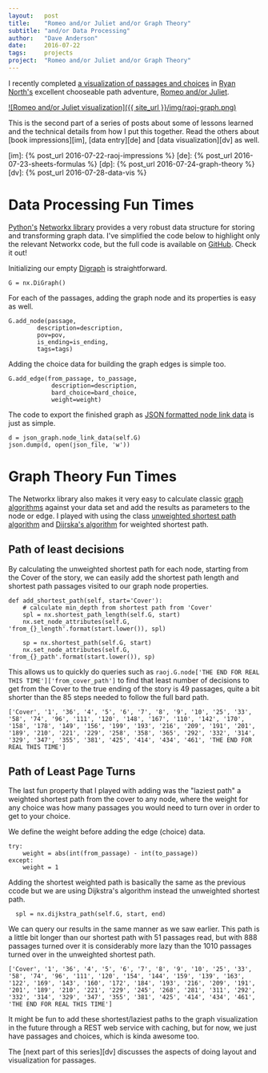 ```yaml
---
layout:   post
title:    "Romeo and/or Juliet and/or Graph Theory"
subtitle: "and/or Data Processing"
author:   "Dave Anderson"
date:     2016-07-22
tags:     projects
project:  "Romeo and/or Juliet and/or Graph Theory"
---
```


I recently completed [a visualization of passages and choices][vis] in [Ryan North's][ryno] excellent chooseable path adventure, [Romeo and/or Juliet][raoj].

[vis]: /projects/raoj-graph/
[ryno]: https://twitter.com/ryanqnorth
[raoj]: https://www.romeoandorjuliet.com/

[![Romeo and/or Juliet visualization]({{ site_url }}/img/raoj-graph.png)][vis]

This is the second part of a series of posts about some of lessons learned and the technical details from how I put this together. Read the others about [book impressions][im], [data entry][de] and [data visualization][dv] as well.

[im]: {% post_url 2016-07-22-raoj-impressions %}
[de]: {% post_url 2016-07-23-sheets-formulas %}
[dp]: {% post_url 2016-07-24-graph-theory %}
[dv]: {% post_url 2016-07-28-data-vis %}

# Data Processing Fun Times #

[Python's][py3] [Networkx library][networkx] provides a very robust data structure for storing and transforming graph data. I've simplified the code below to highlight only the relevant Networkx code, but the full code is available on [GitHub][raoj-git]. Check it out!

[py3]: https://docs.python.org/3/
[networkx]: https://networkx.github.io/
[raoj-git]: https://github.com/dvndrsn/romeo-and-or-juliet-vis

Initializing our empty [Digraph][digraph] is straightforward.

[digraph]:https://en.wikipedia.org/wiki/Directed_graph

```
G = nx.DiGraph()
```

For each of the passages, adding the graph node and its properties is easy as well.

```
G.add_node(passage,
        description=description,
        pov=pov,
        is_ending=is_ending,
        tags=tags)
```

Adding the choice data for building the graph edges is simple too.

```
G.add_edge(from_passage, to_passage,
            description=description,
            bard_choice=bard_choice,
            weight=weight)
```

The code to export the finished graph as [JSON formatted node link data][node-link] is just as simple.

[node-link]: https://networkx.github.io/documentation/networkx-1.10/reference/readwrite.json_graph.html

```
d = json_graph.node_link_data(self.G)
json.dump(d, open(json_file, 'w'))
```

# Graph Theory Fun Times #

The Networkx library also makes it very easy to calculate classic [graph algorithms][nx-algo] against your data set and add the results as parameters to the node or edge. I played with using the class [unweighted shortest path algorithm][sp] and [Dijrska's algorithm][dijrska] for weighted shortest path.

[nx-algo]: https://networkx.github.io/documentation/networkx-1.9.1/reference/algorithms.html
[sp]: https://visualgo.net/sssp
[dijrska]: https://visualgo.net/sssp

## Path of least decisions ##

By calculating the unweighted shortest path for each node, starting from the Cover of the story, we can easily add the shortest path length and shortest path passages visited to our graph node properties.

```
def add_shortest_path(self, start='Cover'):
    # calculate min_depth from shortest path from 'Cover'
    spl = nx.shortest_path_length(self.G, start)
    nx.set_node_attributes(self.G, 'from_{}_length'.format(start.lower()), spl)

    sp = nx.shortest_path(self.G, start)
    nx.set_node_attributes(self.G, 'from_{}_path'.format(start.lower()), sp)
```

This allows us to quickly do queries such as `raoj.G.node['THE END FOR REAL THIS TIME']['from_cover_path']` to find that least number of decisions to get from the Cover to the true ending of the story is 49 passages, quite a bit shorter than the 85 steps needed to follow the full bard path.

```
['Cover', '1', '36', '4', '5', '6', '7', '8', '9', '10', '25', '33', '58', '74', '96', '111', '120', '148', '167', '110', '142', '170', '158', '178', '149', '156', '199', '193', '216', '209', '191', '201', '189', '210', '221', '229', '258', '358', '365', '292', '332', '314', '329', '347', '355', '381', '425', '414', '434', '461', 'THE END FOR REAL THIS TIME']
```

## Path of Least Page Turns ##

The last fun property that I played with adding was the "laziest path" a weighted shortest path from the cover to any node, where the weight for any choice was how many passages you would need to turn over in order to get to your choice.

We define the weight before adding the edge (choice) data.

```
try:
    weight = abs(int(from_passage) - int(to_passage))
except:
    weight = 1
```

Adding the shortest weighted path is basically the same as the previous ccode but we are using Dijkstra's algorithm instead the unweighted shortest path.

```
  spl = nx.dijkstra_path(self.G, start, end)
```

We can query our results in the same manner as we saw earlier. This path is a little bit longer than our shortest path with 51 passages read, but with 888 passages turned over it is considerably more lazy than the 1010 passages turned over in the unweighted shortest path.

```
['Cover', '1', '36', '4', '5', '6', '7', '8', '9', '10', '25', '33', '58', '74', '96', '111', '120', '154', '144', '159', '139', '163', '122', '169', '143', '160', '172', '184', '193', '216', '209', '191', '201', '189', '210', '221', '229', '245', '268', '281', '311', '292', '332', '314', '329', '347', '355', '381', '425', '414', '434', '461', 'THE END FOR REAL THIS TIME']
```

It might be fun to add these shortest/laziest paths to the graph visualization in the future through a REST web service with caching, but for now, we just have passages and choices, which is kinda awesome too.

The [next part of this series][dv] discusses the aspects of doing layout and visualization for passages.
